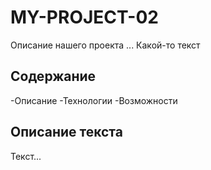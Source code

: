 # MY-PROJECT-02
Описание нашего проекта
...
Какой-то текст

## Содержание
-Описание
-Технологии
-Возможности

## Описание текста
Текст...